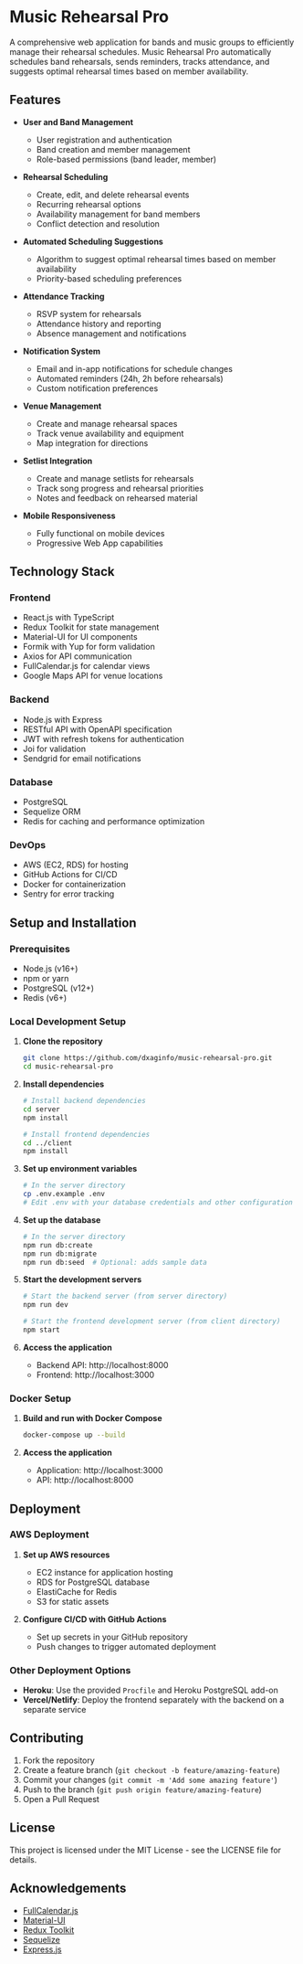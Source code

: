# Music Rehearsal Pro

A comprehensive web application for bands and music groups to efficiently manage their rehearsal schedules. Music Rehearsal Pro automatically schedules band rehearsals, sends reminders, tracks attendance, and suggests optimal rehearsal times based on member availability.

## Features

- **User and Band Management**
  - User registration and authentication
  - Band creation and member management
  - Role-based permissions (band leader, member)

- **Rehearsal Scheduling**
  - Create, edit, and delete rehearsal events
  - Recurring rehearsal options
  - Availability management for band members
  - Conflict detection and resolution

- **Automated Scheduling Suggestions**
  - Algorithm to suggest optimal rehearsal times based on member availability
  - Priority-based scheduling preferences

- **Attendance Tracking**
  - RSVP system for rehearsals
  - Attendance history and reporting
  - Absence management and notifications

- **Notification System**
  - Email and in-app notifications for schedule changes
  - Automated reminders (24h, 2h before rehearsals)
  - Custom notification preferences

- **Venue Management**
  - Create and manage rehearsal spaces
  - Track venue availability and equipment
  - Map integration for directions

- **Setlist Integration**
  - Create and manage setlists for rehearsals
  - Track song progress and rehearsal priorities
  - Notes and feedback on rehearsed material

- **Mobile Responsiveness**
  - Fully functional on mobile devices
  - Progressive Web App capabilities

## Technology Stack

### Frontend
- React.js with TypeScript
- Redux Toolkit for state management
- Material-UI for UI components
- Formik with Yup for form validation
- Axios for API communication
- FullCalendar.js for calendar views
- Google Maps API for venue locations

### Backend
- Node.js with Express
- RESTful API with OpenAPI specification
- JWT with refresh tokens for authentication
- Joi for validation
- Sendgrid for email notifications

### Database
- PostgreSQL
- Sequelize ORM
- Redis for caching and performance optimization

### DevOps
- AWS (EC2, RDS) for hosting
- GitHub Actions for CI/CD
- Docker for containerization
- Sentry for error tracking

## Setup and Installation

### Prerequisites
- Node.js (v16+)
- npm or yarn
- PostgreSQL (v12+)
- Redis (v6+)

### Local Development Setup

1. **Clone the repository**
   ```bash
   git clone https://github.com/dxaginfo/music-rehearsal-pro.git
   cd music-rehearsal-pro
   ```

2. **Install dependencies**
   ```bash
   # Install backend dependencies
   cd server
   npm install

   # Install frontend dependencies
   cd ../client
   npm install
   ```

3. **Set up environment variables**
   ```bash
   # In the server directory
   cp .env.example .env
   # Edit .env with your database credentials and other configuration
   ```

4. **Set up the database**
   ```bash
   # In the server directory
   npm run db:create
   npm run db:migrate
   npm run db:seed  # Optional: adds sample data
   ```

5. **Start the development servers**
   ```bash
   # Start the backend server (from server directory)
   npm run dev

   # Start the frontend development server (from client directory)
   npm start
   ```

6. **Access the application**
   - Backend API: http://localhost:8000
   - Frontend: http://localhost:3000

### Docker Setup

1. **Build and run with Docker Compose**
   ```bash
   docker-compose up --build
   ```

2. **Access the application**
   - Application: http://localhost:3000
   - API: http://localhost:8000

## Deployment

### AWS Deployment

1. **Set up AWS resources**
   - EC2 instance for application hosting
   - RDS for PostgreSQL database
   - ElastiCache for Redis
   - S3 for static assets

2. **Configure CI/CD with GitHub Actions**
   - Set up secrets in your GitHub repository
   - Push changes to trigger automated deployment

### Other Deployment Options

- **Heroku**: Use the provided `Procfile` and Heroku PostgreSQL add-on
- **Vercel/Netlify**: Deploy the frontend separately with the backend on a separate service

## Contributing

1. Fork the repository
2. Create a feature branch (`git checkout -b feature/amazing-feature`)
3. Commit your changes (`git commit -m 'Add some amazing feature'`)
4. Push to the branch (`git push origin feature/amazing-feature`)
5. Open a Pull Request

## License

This project is licensed under the MIT License - see the LICENSE file for details.

## Acknowledgements

- [FullCalendar.js](https://fullcalendar.io/)
- [Material-UI](https://mui.com/)
- [Redux Toolkit](https://redux-toolkit.js.org/)
- [Sequelize](https://sequelize.org/)
- [Express.js](https://expressjs.com/)